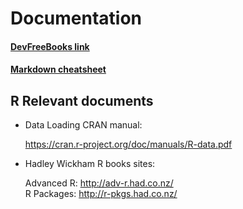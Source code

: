 # Documentation

#### [DevFreeBooks link](https://devfreebooks.github.io/#)

   
#### [Markdown cheatsheet](https://github.com/adam-p/markdown-here/wiki/Markdown-Cheatsheet)


## R Relevant documents

- Data Loading CRAN manual:

   https://cran.r-project.org/doc/manuals/R-data.pdf

- Hadley Wickham R books sites:

   Advanced R: http://adv-r.had.co.nz/  
   R Packages: http://r-pkgs.had.co.nz/


